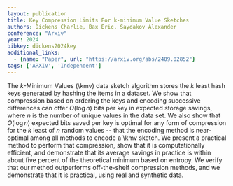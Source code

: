 ```yaml
---
layout: publication
title: Key Compression Limits For k-minimum Value Sketches
authors: Dickens Charlie, Bax Eric, Saydakov Alexander
conference: "Arxiv"
year: 2024
bibkey: dickens2024key
additional_links:
  - {name: "Paper", url: "https://arxiv.org/abs/2409.02852"}
tags: ['ARXIV', 'Independent']
---
```

The $k$-Minimum Values (\kmv) data sketch algorithm stores the $k$ least hash keys generated by hashing the items in a dataset. We show that compression based on ordering the keys and encoding successive differences can offer $O(\log n)$ bits per key in expected storage savings, where $n$ is the number of unique values in the data set. We also show that $O(\log n)$ expected bits saved per key is optimal for any form of compression for the $k$ least of $n$ random values -- that the encoding method is near-optimal among all methods to encode a \kmv sketch. We present a practical method to perform that compression, show that it is computationally efficient, and demonstrate that its average savings in practice is within about five percent of the theoretical minimum based on entropy. We verify that our method outperforms off-the-shelf compression methods, and we demonstrate that it is practical, using real and synthetic data.
